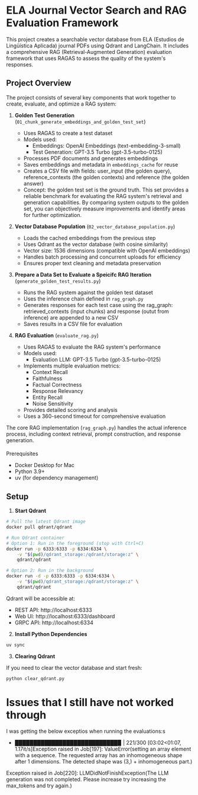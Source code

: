 # ELA Journal Vector Search and RAG Evaluation Framework

This project creates a searchable vector database from ELA (Estudios de Lingüística Aplicada) journal PDFs using Qdrant and LangChain. It includes a comprehensive RAG (Retrieval-Augmented Generation) evaluation framework that uses RAGAS to assess the quality of the system's responses.

## Project Overview

The project consists of several key components that work together to create, evaluate, and optimize a RAG system:

1. **Golden Test Generation** (`01_chunk_generate_embeddings_and_golden_test_set`)
   - Uses RAGAS to create a test dataset
   - Models used:
     - Embeddings: OpenAI Embeddings (text-embedding-3-small)
     - Test Generation: GPT-3.5 Turbo (gpt-3.5-turbo-0125)
   - Processes PDF documents and generates embeddings
   - Saves embeddings and metadata in `embeddings_cache` for reuse
   - Creates a CSV file with fields: user_input (the golden query), reference_contexts (the golden contexts) and reference (the golden answer)
   - Concept: the golden test set is the ground truth. This set provides a reliable benchmark for evaluating the RAG system's retrieval and generation capabilities. By comparing system outputs to the golden set, you can objectively measure improvements and identify areas for further optimization.

2. **Vector Database Population** (`02_vector_database_population.py`)
   - Loads the cached embeddings from the previous step
   - Uses Qdrant as the vector database (with cosine similarity)
   - Vector size: 1536 dimensions (compatible with OpenAI embeddings)
   - Handles batch processing and concurrent uploads for efficiency
   - Ensures proper text cleaning and metadata preservation

3. **Prepare a Data Set to Evaluate a Speicifc RAG Iteration** (`generate_golden_test_results.py`)
   - Runs the RAG system against the golden test dataset
   - Uses the inference chain defined in `rag_graph.py`
   - Generates responses for each test case using the rag_graph: retrieved_contexts (input chunks) and response (outut from inference) are appended to a new CSV
   - Saves results in a CSV file for evaluation

4. **RAG Evaluation** (`evaluate_rag.py`)
   - Uses RAGAS to evaluate the RAG system's performance
   - Models used:
     - Evaluation LLM: GPT-3.5 Turbo (gpt-3.5-turbo-0125)
   - Implements multiple evaluation metrics:
     - Context Recall
     - Faithfulness
     - Factual Correctness
     - Response Relevancy
     - Entity Recall
     - Noise Sensitivity
   - Provides detailed scoring and analysis
   - Uses a 360-second timeout for comprehensive evaluation

The core RAG implementation (`rag_graph.py`) handles the actual inference process, including context retrieval, prompt construction, and response generation.

#### 

Prerequisites

- Docker Desktop for Mac
- Python 3.9+
- uv (for dependency management)

## Setup

1. **Start Qdrant**

```bash
# Pull the latest Qdrant image
docker pull qdrant/qdrant

# Run Qdrant container
# Option 1: Run in the foreground (stop with Ctrl+C)
docker run -p 6333:6333 -p 6334:6334 \
    -v "$(pwd)/qdrant_storage:/qdrant/storage:z" \
    qdrant/qdrant

# Option 2: Run in the background
docker run -d -p 6333:6333 -p 6334:6334 \
    -v "$(pwd)/qdrant_storage:/qdrant/storage:z" \
    qdrant/qdrant
```

Qdrant will be accessible at:
- REST API: http://localhost:6333
- Web UI: http://localhost:6333/dashboard
- GRPC API: http://localhost:6334

2. **Install Python Dependencies**

```bash
uv sync
```

3. **Clearing Qdrant**

If you need to clear the vector database and start fresh:
```bash
python clear_qdrant.py
```


# Issues that I still have not worked through

I was getting the below exceptios when running the evaluations:s
- ████████████████████████████▉               | 221/300 [03:02<01:07,  1.17it/s]Exception raised in Job[197]: ValueError(setting an array element with a sequence. The requested array has an inhomogeneous shape after 1 dimensions. The detected shape was (3,) + inhomogeneous part.)


Exception raised in Job[220]: LLMDidNotFinishException(The LLM generation was not completed. Please increase try increasing the max_tokens and try again.)